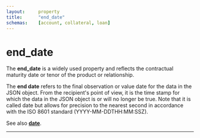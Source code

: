 ```yaml
---
layout:		property
title:		"end_date"
schemas:	[account, collateral, loan]
---
```


# end_date
The **end_date** is a widely used property and reflects the contractual maturity date or tenor of the product or relationship. 

The **end date** refers to the final observation or value date for the data in the JSON object. From the recipient's point of view, it is the time stamp for which the data in the JSON object is or will no longer be true. Note that it is called date but allows for precision to the nearest second in accordance with the ISO 8601 standard (YYYY-MM-DDTHH:MM:SSZ).

See also [**date**][date].

---
[date]: 		https://github.com/suadelabs/fire/blob/master/documentation/date.md
